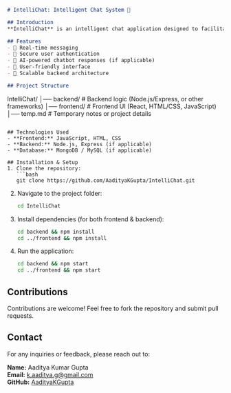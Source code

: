 ```markdown
# IntelliChat: Intelligent Chat System 💬

## Introduction
**IntelliChat** is an intelligent chat application designed to facilitate seamless and efficient communication. It offers a robust backend and an interactive frontend, ensuring a smooth messaging experience.

## Features
- 🔹 Real-time messaging  
- 🔹 Secure user authentication  
- 🔹 AI-powered chatbot responses (if applicable)  
- 🔹 User-friendly interface  
- 🔹 Scalable backend architecture  

## Project Structure
```
IntelliChat/
│── backend/   # Backend logic (Node.js/Express, or other frameworks)
│── frontend/  # Frontend UI (React, HTML/CSS, JavaScript)
│── temp.md    # Temporary notes or project details
```

## Technologies Used
- **Frontend:** JavaScript, HTML, CSS  
- **Backend:** Node.js, Express (if applicable)  
- **Database:** MongoDB / MySQL (if applicable)  

## Installation & Setup
1. Clone the repository:  
   ```bash
   git clone https://github.com/AadityaKGupta/IntelliChat.git
   ```
2. Navigate to the project folder:  
   ```bash
   cd IntelliChat
   ```
3. Install dependencies (for both frontend & backend):  
   ```bash
   cd backend && npm install
   cd ../frontend && npm install
   ```
4. Run the application:  
   ```bash
   cd backend && npm start
   cd ../frontend && npm start
   ```

## Contributions
Contributions are welcome! Feel free to fork the repository and submit pull requests.

## Contact  
For any inquiries or feedback, please reach out to:  

**Name:** Aaditya Kumar Gupta  
**Email:** k.aaditya.g@gmail.com  
**GitHub:** [AadityaKGupta](https://github.com/AadityaKGupta)  
